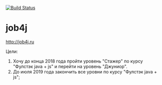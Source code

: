 [![Build Status](https://travis-ci.org/alexander-chashkov/job4j.svg?branch=master)](https://travis-ci.org/alexander-chashkov/job4j)
# job4j
http://job4j.ru

Цели:
1. Хочу до конца 2018 года пройти уровень "Стажер" по курсу "Фулстэк java + js" и перейти на уровень "Джуниор".
2. До июля 2019 года закончить все уровни по курсу "Фулстэк java + js";